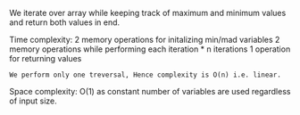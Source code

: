 We iterate over array while keeping track of maximum and minimum values and return both values in end.

Time complexity:
    2 memory operations for initalizing min/mad variables
    2 memory operations while performing each iteration * n iterations
    1 operation for returning values

    We perform only one treversal, Hence complexity is O(n) i.e. linear.


Space complexity:
    O(1) as constant number of variables are used regardless of input size.